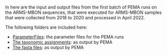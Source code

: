 In here are the input and output files from the first batch of PEMA runs on the ARMS-MBON sequences, that were executed for ARMS-MBON samples that were collected from 2018 to 2020 and processed in April 2022. 

The following folders are included here:
* [ParameterFiles](https://github.com/arms-mbon/data_workspace/tree/main/AnalysisData/FromPEMA/processing_batch1/parameter_files): the parameter files for the PEMA runs 
* [The taxonomic assignments](https://github.com/arms-mbon/data_workspace/tree/main/AnalysisData/FromPEMA/processing_batch1/taxonomic_assignments): as output by PEMA
* [The fasta files](https://github.com/arms-mbon/data_workspace/tree/main/AnalysisData/FromPEMA/processing_batch1/fasta): as output by PEMA
